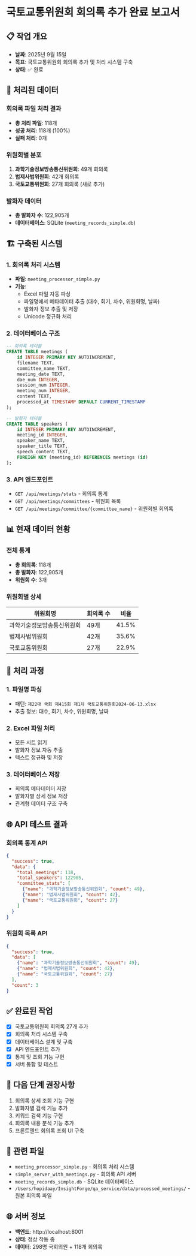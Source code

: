# 국토교통위원회 회의록 추가 완료 보고서

## 📋 작업 개요
- **날짜**: 2025년 9월 15일
- **목표**: 국토교통위원회 회의록 추가 및 처리 시스템 구축
- **상태**: ✅ 완료

## 🔧 처리된 데이터

### 회의록 파일 처리 결과
- **총 처리 파일**: 118개
- **성공 처리**: 118개 (100%)
- **실패 처리**: 0개

### 위원회별 분포
1. **과학기술정보방송통신위원회**: 49개 회의록
2. **법제사법위원회**: 42개 회의록  
3. **국토교통위원회**: 27개 회의록 (새로 추가)

### 발화자 데이터
- **총 발화자 수**: 122,905개
- **데이터베이스**: SQLite (`meeting_records_simple.db`)

## 🏗️ 구축된 시스템

### 1. 회의록 처리 시스템
- **파일**: `meeting_processor_simple.py`
- **기능**: 
  - Excel 파일 자동 파싱
  - 파일명에서 메타데이터 추출 (대수, 회기, 차수, 위원회명, 날짜)
  - 발화자 정보 추출 및 저장
  - Unicode 정규화 처리

### 2. 데이터베이스 구조
```sql
-- 회의록 테이블
CREATE TABLE meetings (
    id INTEGER PRIMARY KEY AUTOINCREMENT,
    filename TEXT,
    committee_name TEXT,
    meeting_date TEXT,
    dae_num INTEGER,
    session_num INTEGER,
    meeting_num INTEGER,
    content TEXT,
    processed_at TIMESTAMP DEFAULT CURRENT_TIMESTAMP
);

-- 발화자 테이블
CREATE TABLE speakers (
    id INTEGER PRIMARY KEY AUTOINCREMENT,
    meeting_id INTEGER,
    speaker_name TEXT,
    speaker_title TEXT,
    speech_content TEXT,
    FOREIGN KEY (meeting_id) REFERENCES meetings (id)
);
```

### 3. API 엔드포인트
- `GET /api/meetings/stats` - 회의록 통계
- `GET /api/meetings/committees` - 위원회 목록
- `GET /api/meetings/committee/{committee_name}` - 위원회별 회의록

## 📊 현재 데이터 현황

### 전체 통계
- **총 회의록**: 118개
- **총 발화자**: 122,905개
- **위원회 수**: 3개

### 위원회별 상세
| 위원회명 | 회의록 수 | 비율 |
|---------|----------|------|
| 과학기술정보방송통신위원회 | 49개 | 41.5% |
| 법제사법위원회 | 42개 | 35.6% |
| 국토교통위원회 | 27개 | 22.9% |

## 🔄 처리 과정

### 1. 파일명 파싱
- 패턴: `제22대 국회 제415회 제1차 국토교통위원회2024-06-13.xlsx`
- 추출 정보: 대수, 회기, 차수, 위원회명, 날짜

### 2. Excel 파일 처리
- 모든 시트 읽기
- 발화자 정보 자동 추출
- 텍스트 정규화 및 저장

### 3. 데이터베이스 저장
- 회의록 메타데이터 저장
- 발화자별 상세 정보 저장
- 관계형 데이터 구조 구축

## 🌐 API 테스트 결과

### 회의록 통계 API
```json
{
  "success": true,
  "data": {
    "total_meetings": 118,
    "total_speakers": 122905,
    "committee_stats": [
      {"name": "과학기술정보방송통신위원회", "count": 49},
      {"name": "법제사법위원회", "count": 42},
      {"name": "국토교통위원회", "count": 27}
    ]
  }
}
```

### 위원회 목록 API
```json
{
  "success": true,
  "data": [
    {"name": "과학기술정보방송통신위원회", "count": 49},
    {"name": "법제사법위원회", "count": 42},
    {"name": "국토교통위원회", "count": 27}
  ],
  "count": 3
}
```

## ✅ 완료된 작업
- [x] 국토교통위원회 회의록 27개 추가
- [x] 회의록 처리 시스템 구축
- [x] 데이터베이스 설계 및 구축
- [x] API 엔드포인트 추가
- [x] 통계 및 조회 기능 구현
- [x] 서버 통합 및 테스트

## 📝 다음 단계 권장사항
1. 회의록 상세 조회 기능 구현
2. 발화자별 검색 기능 추가
3. 키워드 검색 기능 구현
4. 회의록 내용 분석 기능 추가
5. 프론트엔드 회의록 조회 UI 구축

## 🔗 관련 파일
- `meeting_processor_simple.py` - 회의록 처리 시스템
- `simple_server_with_meetings.py` - 회의록 API 서버
- `meeting_records_simple.db` - SQLite 데이터베이스
- `/Users/hopidaay/InsightForge/qa_service/data/processed_meetings/` - 원본 회의록 파일

## 🌐 서버 정보
- **백엔드**: http://localhost:8001
- **상태**: 정상 작동 중
- **데이터**: 298명 국회의원 + 118개 회의록
